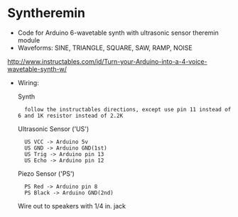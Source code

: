 # Syntheremin
- Code for Arduino 6-wavetable synth with ultrasonic sensor theremin module
- Waveforms: SINE, TRIANGLE, SQUARE, SAW, RAMP, NOISE

http://www.instructables.com/id/Turn-your-Arduino-into-a-4-voice-wavetable-synth-w/

- Wiring:

	Synth

		follow the instructables directions, except use pin 11 instead of 6 and 1K resistor instead of 2.2K
	
	Ultrasonic Sensor ('US')

		US VCC -> Arduino 5v
		US GND -> Arduino GND(1st)
		US Trig -> Arduino pin 13
		US Echo -> Arduino pin 12

	Piezo Sensor ('PS')
	
		PS Red -> Arduino pin 8
		PS Black -> Arduino GND(2nd)

	Wire out to speakers with 1/4 in. jack